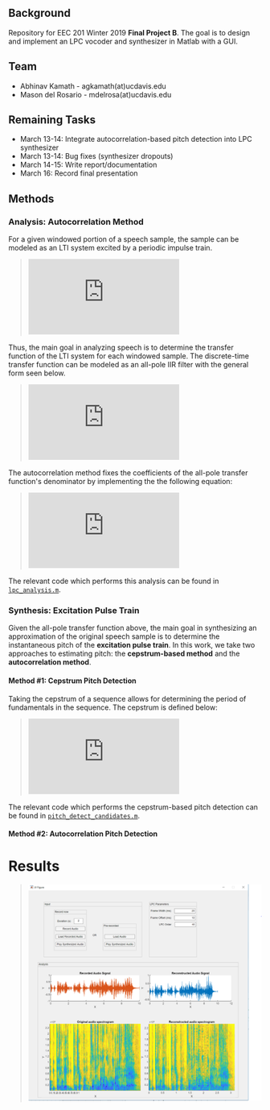 <!--# eec201_final_project-->
## Background
Repository for EEC 201 Winter 2019 **Final Project B**. The goal is to design and implement an LPC vocoder and synthesizer in Matlab with a GUI.
## Team
  - Abhinav Kamath - agkamath(at)ucdavis.edu
  - Mason del Rosario - mdelrosa(at)ucdavis.edu

## Remaining Tasks
- March 13-14: Integrate autocorrelation-based pitch detection into LPC synthesizer
- March 13-14: Bug fixes (synthesizer dropouts)
- March 14-15: Write report/documentation
- March 16: Record final presentation

## Methods

### Analysis: Autocorrelation Method

For a given windowed portion of a speech sample, the sample can be modeled as an LTI system excited by a periodic impulse train. 
> ![sample_eq](https://latex.codecogs.com/gif.latex?y%5Bn%5D%26%3De%5Bn%5D%5Ccircledast%20a_k%5Bn%5D "Decomposition of audio sample portion, y[n], into excitation pulse train, e[n], and LTI system, a_k[n].")

Thus, the main goal in analyzing speech is to determine the transfer function of the LTI system for each windowed sample. The discrete-time transfer function can be modeled as an all-pole IIR filter with the general form seen below.

> ![all_pole](https://latex.codecogs.com/gif.latex?A_k%28z%29%3D%5Cfrac%7B1%7D%7Ba_nz%5En&plus;a_%7Bn-1%7Dz%5E%7Bn-1%7D&plus;%5Cdots&plus;a_1z&plus;a_0%7D "All-pole transfer function used to characterize human speech samples.")

The autocorrelation method fixes the coefficients of the all-pole transfer function's denominator by implementing the the following equation:

> ![autocor_analysis](https://latex.codecogs.com/gif.latex?%5Cbegin%7Balign*%7D%20%5Cmathbf%7Br%7D%28j%29%26%3D%5Csum_%7Bk%3D1%7D%5E%7Bn%7D%5Cmathbf%7Br%7D%28j-k%29a_k%5C%5C%20R%5Cmathbf%7Ba%7D%26%3D%5Cmathbf%7Br%7D%5C%5C%20%5Cmathbf%7Ba%7D%26%3DR%5E%7B-1%7D%5Cmathbf%7Br%7D%20%5Cend%7Balign*%7D "Summary of autocorrelation method of finding coefficients, a_k, for the all-pole transfer function.")

The relevant code which performs this analysis can be found in [`lpc_analysis.m`](https://github.com/mdelrosa/eec201_final_project/blob/master/lpc_analysis.m).

### Synthesis: Excitation Pulse Train

Given the all-pole transfer function above, the main goal in synthesizing an approximation of the original speech sample is to determine the instantaneous pitch of the **excitation pulse train**. In this work, we take two approaches to estimating  pitch: the **cepstrum-based method** and the **autocorrelation method**.

#### Method #1: Cepstrum Pitch Detection

Taking the cepstrum of a sequence allows for determining the period of fundamentals in the sequence. The cepstrum is defined below:

> ![all_pole](https://latex.codecogs.com/gif.latex?%5Ctilde%7Bx%7D%5Bn%5D%3D%5Ctext%7BIFFT%7D%5Cleft%5C%7B%5Clog%7B%5Cleft%28%5Ctext%7BFFT%7D%5Cleft%5C%7Bx%5Bn%5D%5Cright%5C%7D%5Cright%29%7D%5Cright%5C%7D "All-pole transfer function used to characterize human speech samples.")

The relevant code which performs the cepstrum-based pitch detection can be found in [`pitch_detect_candidates.m`](https://github.com/mdelrosa/eec201_final_project/blob/master/pitch_detect_candidates.m).

#### Method #2: Autocorrelation Pitch Detection

# Results
>![Image of the LPC Synthesizer GUI.](https://github.com/mdelrosa/eec201_final_project/blob/master/images/gui.PNG)

<!--For generating inline latex: https://www.codecogs.com/latex/eqneditor.php-->
<!--For checking markdown files: https://dillinger.io/-->